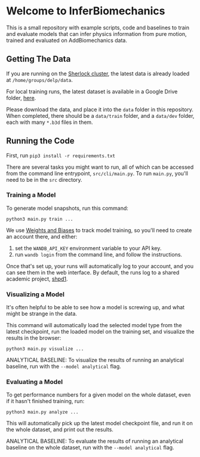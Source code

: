 # Welcome to InferBiomechanics

This is a small repository with example scripts, code and baselines to train and evaluate models that can infer 
physics information from pure motion, trained and evaluated on AddBiomechanics data.

## Getting The Data

If you are running on the [Sherlock cluster](https://www.sherlock.stanford.edu/docs/), the latest data is already loaded at `/home/groups/delp/data`.

For local training runs, the latest dataset is available in a Google Drive folder, [here](https://drive.google.com/drive/u/1/folders/1x_ys7vN0wPn23IjIQkbLGYpvLf9HFXkv).

Please download the data, and place it into the `data` folder in this repository. When completed, there should be a `data/train` folder, and a `data/dev` folder, each with many `*.b3d` files in them.

## Running the Code

First, run `pip3 install -r requirements.txt`

There are several tasks you might want to run, all of which can be accessed from the command line entrypoint, `src/cli/main.py`. To run `main.py`, you'll need to be in the `src` directory.

### Training a Model

To generate model snapshots, run this command:

`python3 main.py train ...`

We use [Weights and Biases](wandb.ai) to track model training, so you'll need to create an account there, and either:
1) set the `WANDB_API_KEY` environment variable to your API key.
2) run `wandb login` from the command line, and follow the instructions.

Once that's set up, your runs will automatically log to your account, and you can see them in the web interface. By 
default, the runs log to a shared academic project, [shpd1](https://wandb.ai/shpd1/shpd1).

### Visualizing a Model

It's often helpful to be able to see how a model is screwing up, and what might be strange in the data.

This command will automatically load the selected model type from the latest checkpoint, run the loaded model on the training set, and visualize the results in the browser:

`python3 main.py visualize ...`

ANALYTICAL BASELINE: To visualize the results of running an analytical baseline, run with the `--model analytical` flag.

### Evaluating a Model

To get performance numbers for a given model on the whole dataset, even if it hasn't finished training, run:

`python3 main.py analyze ...`

This will automatically pick up the latest model checkpoint file, and run it on the whole dataset, and print out the results.

ANALYTICAL BASELINE: To evaluate the results of running an analytical baseline on the whole dataset, run with the `--model analytical` flag.
